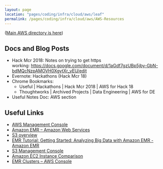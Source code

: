 ```yaml
---
layout: page
location: "pages/coding/infra/cloud/aws/leaf"
permalink: /pages/coding/infra/cloud/aws/AWS-Resources
---
```


([Main AWS directory is here](/pages/coding/infra/cloud/AWS))

## Docs and Blog Posts

- Hack Mcr 2018: Notes on trying to get https working: https://docs.google.com/document/d/1aGdf7gzUBp5jby-GbN-bdMQcNzpAMOVH0XgytXr_yEU/edit
- Evernote: Hackathons (Hack Mcr 18)
- Chrome Bookmarks:
    - Useful | Hackathons | Hack Mcr 2018 | AWS for Hack 18
    - Thoughtworks | Archived Projects | Data Engineering | AWS for DE
- Useful Notes Doc: AWS section

## Useful Links

- [AWS Management Console](https://eu-west-1.console.aws.amazon.com/console/home?region=eu-west-1#)
- [Amazon EMR – Amazon Web Services](https://aws.amazon.com/emr/)
- [S3 overview](https://aws.amazon.com/s3/)
- [EMR Tutorial: Getting Started: Analyzing Big Data with Amazon EMR - Amazon EMR](https://docs.aws.amazon.com/emr/latest/ManagementGuide/emr-gs.html)
- [S3 Management Console](https://s3.console.aws.amazon.com/s3/home?region=us-east-1#)
- [Amazon EC2 Instance Comparison](https://ec2instances.info/)
- [EMR Clusters – AWS Console](https://eu-west-2.console.aws.amazon.com/elasticmapreduce/home?region=eu-west-2#cluster-details:j-1J6GSG7M4SIBI)

